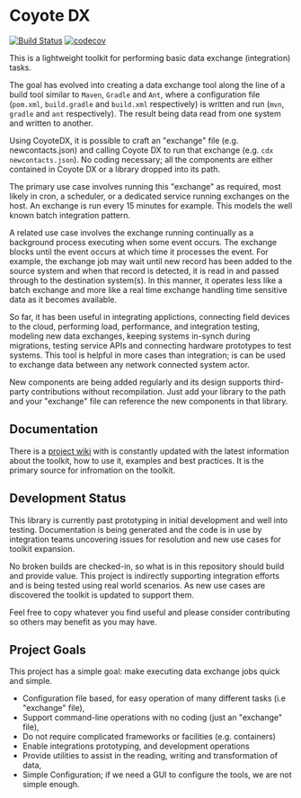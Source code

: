 
# Coyote DX
[![Build Status](https://travis-ci.org/sdcote/coyote.svg?branch=develop)](https://travis-ci.org/sdcote/coyote) [![codecov](https://codecov.io/gh/sdcote/coyote/branch/develop/graph/badge.svg)](https://codecov.io/gh/sdcote/coyote)

This is a lightweight toolkit for performing basic data exchange (integration) tasks.

The goal has evolved into creating a data exchange tool along the line of a build tool similar to `Maven`, `Gradle` and `Ant`, where a configuration file (`pom.xml`, `build.gradle` and `build.xml` respectively) is written and run (`mvn`, `gradle` and `ant` respectively). The result being data read from one system and written to another.

Using CoyoteDX, it is possible to craft an "exchange" file (e.g. newcontacts.json) and calling Coyote DX to run that exchange (e.g. `cdx newcontacts.json`). No coding necessary; all the components are either contained in Coyote DX or a library dropped into its path.

The primary use case involves running this "exchange" as required, most likely in cron, a scheduler, or a dedicated service running exchanges on the host. An exchange is run every 15 minutes for example. This models the well known batch integration pattern.

A related use case involves the exchange running continually as a background process executing when some event occurs. The exchange blocks until the event occurs at which time it processes the event. For example, the exchange job may wait until new record has been added to the source system and when that record is detected, it is read in and passed through to the destination system(s). In this manner, it operates less like a batch exchange and more like a real time exchange handling time sensitive data as it becomes available.

So far, it has been useful in integrating applictions, connecting field devices to the cloud, performing load, performance, and integration testing, modeling new data exchanges, keeping systems in-synch during migrations, testing service APIs and connecting hardware prototypes to test systems. This tool is helpful in more cases than integration; is can be used to exchange data between any network connected system actor.

New components are being added regularly and its design supports third-party contributions without recompilation. Just add your library to the path and your "exchange" file can reference the new components in that library.

## Documentation

There is a [project wiki](https://github.com/sdcote/coyotedx/wiki) with is constantly updated with the latest information about the toolkit, how to use it, examples and best practices. It is the primary source for infromation on the toolkit.

## Development Status

This library is currently past prototyping in initial development and well into testing. Documentation is being generated and the code is in use by integration teams uncovering issues for resolution and new use cases for toolkit expansion.

No broken builds are checked-in, so what is in this repository should build and provide value. This project is indirectly supporting integration efforts and is being tested using real world scenarios. As new use cases are discovered the toolkit is updated to support them. 

Feel free to copy whatever you find useful and please consider contributing so others may benefit as you may have. 

## Project Goals

This project has a simple goal: make executing data exchange jobs quick and simple.

 * Configuration file based, for easy operation of many different tasks (i.e "exchange" file),
 * Support command-line operations with no coding (just an "exchange" file),
 * Do not require complicated frameworks or facilities (e.g. containers)
 * Enable integrations prototyping, and development operations
 * Provide utilities to assist in the reading, writing and transformation of data,
 * Simple Configuration; if we need a GUI to configure the tools, we are not simple enough.

